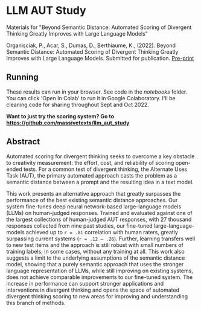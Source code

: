 # LLM AUT Study
Materials for "Beyond Semantic Distance: Automated Scoring of Divergent Thinking Greatly Improves with Large Language Models"

Organisciak, P., Acar, S., Dumas, D., Berthiaume, K., (2022).  Beyond Semantic Distance: Automated Scoring of Divergent Thinking Greatly Improves with Large Language Models. Submitted for publication. [Pre-print](https://www.researchgate.net/publication/363456838_Beyond_Semantic_Distance_Automated_Scoring_of_Divergent_Thinking_Greatly_Improves_with_Large_Language_Models)

## Running

These results can run in your browser. See code in the *notebooks* folder. You can click 'Open In Colab' to run it in Google Colaboratory. I'll be cleaning code for sharing throughout Sept and Oct 2022.

**Want to just try the scoring system? Go to <https://github.com/massivetexts/llm_aut_study>**
## Abstract

Automated scoring for divergent thinking seeks to overcome a key obstacle to creativity measurement: the effort, cost, and reliability of scoring open-ended tests. For a common test of divergent thinking, the Alternate Uses Task (AUT), the primary automated approach casts the problem as a semantic distance between a prompt and the resulting idea in a text model.

This work presents an alternative approach that greatly surpasses the performance of the best existing semantic distance approaches. Our system fine-tunes deep neural network-based large-language models (LLMs) on human-judged responses. Trained and evaluated against one of the largest collections of human-judged AUT responses, with 27 thousand responses collected from nine past studies, our fine-tuned large-language-models achieved up to `r = .81` correlation with human raters, greatly surpassing current systems (`r = .12 – .26`). Further, learning transfers well to new test items and the approach is still robust with small numbers of training labels; in some cases, without any training at all. This work also suggests a limit to the underlying assumptions of the semantic distance model, showing that a purely semantic approach that uses the stronger language representation of LLMs, while still improving on existing systems, does not achieve comparable improvements to our fine-tuned system. The increase in performance can support stronger applications and interventions in divergent thinking and opens the space of automated divergent thinking scoring to new areas for improving and understanding this branch of methods.
